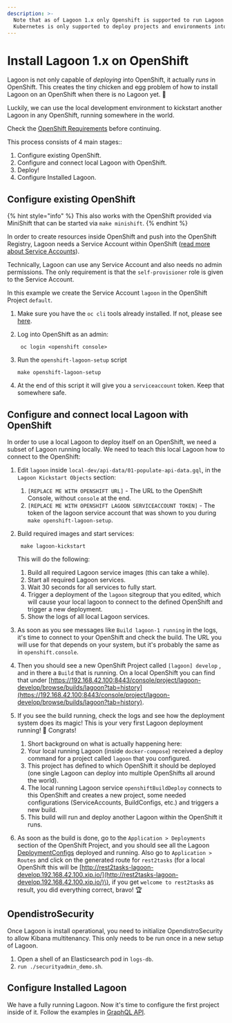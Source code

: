 ```yaml
---
description: >-
  Note that as of Lagoon 1.x only Openshift is supported to run Lagoon itself. 
  Kubernetes is only supported to deploy projects and environments into.
---
```


# Install Lagoon 1.x on OpenShift

Lagoon is not only capable of _deploying_ into OpenShift, it actually _runs_ in OpenShift. This creates the  tiny chicken and egg problem of how to install Lagoon on an OpenShift when there is no Lagoon yet. 🐣

Luckily, we can use the local development environment to kickstart another Lagoon in any OpenShift, running somewhere in the world.

Check the [OpenShift Requirements](openshift_requirements.md) before continuing.

This process consists of 4 main stages::

1. Configure existing OpenShift.
2. Configure and connect local Lagoon with OpenShift.
3. Deploy!
4. Configure Installed Lagoon.

## Configure existing OpenShift

{% hint style="info" %}
This also works with the OpenShift provided via MiniShift that can be started via `make minishift`.
{% endhint %}

In order to create resources inside OpenShift and push into the OpenShift Registry, Lagoon needs a Service Account within OpenShift \([read more about Service Accounts](https://docs.openshift.org/latest/dev_guide/service_accounts.html)\).

Technically, Lagoon can use any Service Account and also needs no admin permissions. The only requirement is that the `self-provisioner` role is given to the Service Account.

In this example we create the Service Account `lagoon` in the OpenShift Project `default`.

1. Make sure you have the `oc cli` tools already installed. If not, please see [here](https://docs.openshift.org/latest/cli_reference/get_started_cli.html#cli-reference-get-started-cli).
2. Log into OpenShift as an admin:

   ```text
    oc login <openshift console>
   ```

3. Run the `openshift-lagoon-setup` script

   ```text
   make openshift-lagoon-setup
   ```

4. At the end of this script it will give you a `serviceaccount` token. Keep that somewhere safe.

## Configure and connect local Lagoon with OpenShift

In order to use a local Lagoon to deploy itself on an OpenShift, we need a subset of Lagoon running locally. We need to teach this local Lagoon how to connect to the OpenShift:

1. Edit `lagoon` inside `local-dev/api-data/01-populate-api-data.gql`, in the `Lagoon Kickstart Objects` section:
   1. `[REPLACE ME WITH OPENSHIFT URL]` - The URL to the OpenShift Console, without `console` at the end.
   2. `[REPLACE ME WITH OPENSHIFT LAGOON SERVICEACCOUNT TOKEN]` - The token of the lagoon service account that was shown to you during `make openshift-lagoon-setup`.
2. Build required images and start services:

   ```text
    make lagoon-kickstart
   ```

   This will do the following:

   1. Build all required Lagoon service images \(this can take a while\).
   2. Start all required Lagoon services.
   3. Wait 30 seconds for all services to fully start.
   4. Trigger a deployment of the `lagoon` sitegroup that you edited, which will cause your local lagoon to connect to the defined OpenShift and trigger a new deployment.
   5. Show the logs of all local Lagoon services.

3. As soon as you see messages like `Build lagoon-1 running` in the logs, it's time to connect to your OpenShift and check the build. The URL you will use for that depends on your system, but it's probably the same as in `openshift.console`.
4. Then you should see a new OpenShift Project called `[lagoon] develop` , and in there a `Build` that is running. On a local OpenShift you can find that under [https://192.168.42.100:8443/console/project/lagoon-develop/browse/builds/lagoon?tab=history](https://192.168.42.100:8443/console/project/lagoon-develop/browse/builds/lagoon?tab=history).
5. If you see the build running, check the logs and see how the deployment system does its magic! This is your very first Lagoon deployment running! 🎉 Congrats!
   1. Short background on what is actually happening here:
   2. Your local running Lagoon \(inside `docker-compose`\) received a deploy command for a project called `lagoon` that you configured.
   3. This project has defined to which OpenShift it should be deployed \(one single Lagoon can deploy into multiple OpenShifts all around the world\).
   4. The local running Lagoon service `openshiftBuildDeploy` connects to this OpenShift and creates a new project, some needed configurations \(ServiceAccounts, BuildConfigs, etc.\) and triggers a new build.
   5. This build will run and deploy another Lagoon within the OpenShift it runs.
6. As soon as the build is done, go to the `Application > Deployments` section of the OpenShift Project, and you should see all the Lagoon [DeploymentConfigs](https://docs.openshift.com/container-platform/4.4/applications/deployments/what-deployments-are.html#deployments-and-deploymentconfigs_what-deployments-are) deployed and running. Also go to `Application > Routes` and click on the generated route for `rest2tasks` \(for a local OpenShift this will be [http://rest2tasks-lagoon-develop.192.168.42.100.xip.io/](http://rest2tasks-lagoon-develop.192.168.42.100.xip.io/)\), if you get `welcome to rest2tasks` as result, you did everything correct, bravo! 🏆

## OpendistroSecurity

Once Lagoon is install operational, you need to initialize OpendistroSecurity to allow Kibana multitenancy. This only needs to be run once in a new setup of Lagoon.

1. Open a shell of an Elasticsearch pod in `logs-db`.
2. `run ./securityadmin_demo.sh`.

## Configure Installed Lagoon

We have a fully running Lagoon. Now it's time to configure the first project inside of it. Follow the examples in [GraphQL API](graphql-queries.md).

